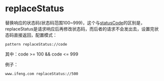 # replaceStatus

替换响应的状态码(状态码范围100~999)，这个与[statusCode](statusCode.html)的区别是，replaceStatus是请求响应后再修改状态码，而后者的请求不会发出去，设置完状态码直接返回，配置模式：

	pattern replaceStatus://code
	
其中：code >= 100 && code <= 999

例子：

	www.ifeng.com replaceStatus://500